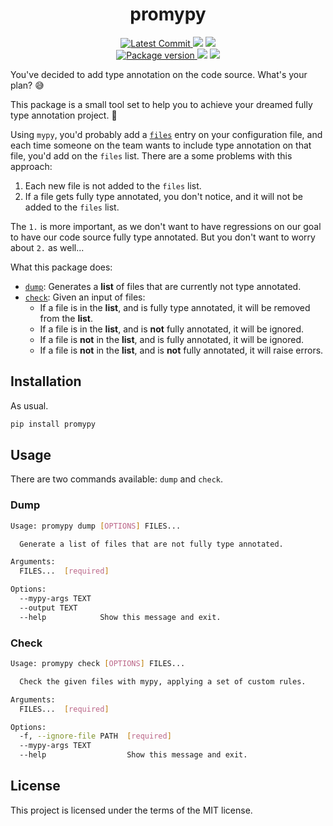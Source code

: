<h1 align="center">
    <strong>promypy</strong>
</h1>
<p align="center">
    <a href="https://github.com/Kludex/promypy" target="_blank">
        <img src="https://img.shields.io/github/last-commit/Kludex/promypy" alt="Latest Commit">
    </a>
        <img src="https://img.shields.io/github/workflow/status/Kludex/promypy/Test">
        <img src="https://img.shields.io/codecov/c/github/Kludex/promypy">
    <br />
    <a href="https://pypi.org/project/promypy" target="_blank">
        <img src="https://img.shields.io/pypi/v/promypy" alt="Package version">
    </a>
    <img src="https://img.shields.io/pypi/pyversions/promypy">
    <img src="https://img.shields.io/github/license/Kludex/promypy">
</p>

You've decided to add type annotation on the code source. What's your plan? 😅

This package is a small tool set to help you to achieve your dreamed fully type annotation project. 🚀

Using `mypy`, you'd probably add a [`files`](https://mypy.readthedocs.io/en/stable/config_file.html#confval-files)
entry on your configuration file, and each time someone on the team wants to include type annotation on that file,
you'd add on the `files` list. There are a some problems with this approach:

1. Each new file is not added to the `files` list.
2. If a file gets fully type annotated, you don't notice, and it will not be added to the `files` list.

The `1.` is more important, as we don't want to have regressions on our goal to have our code source fully type annotated.
But you don't want to worry about `2.` as well...

What this package does:
- [`dump`](#dump): Generates a **list** of files that are currently not type annotated.
- [`check`](#check): Given an input of files:
  - If a file is in the **list**, and is fully type annotated, it will be removed from the **list**.
  - If a file is in the **list**, and is **not** fully annotated, it will be ignored.
  - If a file is **not** in the **list**, and is fully annotated, it will be ignored.
  - If a file is **not** in the **list**, and is **not** fully annotated, it will raise errors.

## Installation

As usual.

```bash
pip install promypy
```

## Usage

There are two commands available: `dump` and `check`.

### Dump

```bash
Usage: promypy dump [OPTIONS] FILES...

  Generate a list of files that are not fully type annotated.

Arguments:
  FILES...  [required]

Options:
  --mypy-args TEXT
  --output TEXT
  --help            Show this message and exit.
```

### Check

```bash
Usage: promypy check [OPTIONS] FILES...

  Check the given files with mypy, applying a set of custom rules.

Arguments:
  FILES...  [required]

Options:
  -f, --ignore-file PATH  [required]
  --mypy-args TEXT
  --help                  Show this message and exit.
```

## License

This project is licensed under the terms of the MIT license.
